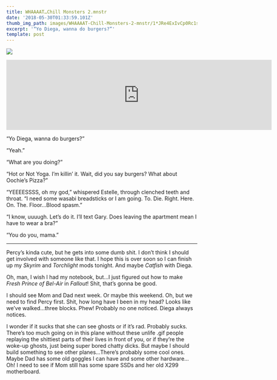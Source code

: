 ```yaml
---
title: WHAAAAT…Chill Monsters 2.mnstr
date: '2018-05-30T01:33:59.101Z'
thumb_img_path: images/WHAAAAT-Chill-Monsters-2-mnstr/1*JRe4ExIvCp0Rc1sJiIJXZQ.png
excerpt: '“Yo Diega, wanna do burgers?”'
template: post
---
```

![](/images/WHAAAAT-Chill-Monsters-2-mnstr/1*JRe4ExIvCp0Rc1sJiIJXZQ.png)

<iframe src="https://play.ht/embed/?article_url=https://medium.com/_p/whaaaat-chill-monsters-2-mnstr-d3bd40c7f8ff" width="700" height="185" frameborder="0" scrolling="no"></iframe>

“Yo Diega, wanna do burgers?”

“Yeah.”

“What are you doing?”

“Hot or Not Yoga. I’m killin’ it. Wait, did you say burgers? What about Oochie’s Pizza?”

“YEEEESSSS, oh my god,” whispered Estelle, through clenched teeth and throat. “I need some wasabi breadsticks or I am going. To. Die. Right. Here. On. The. Floor…Blood spasm.”

“I know, uuuugh. Let’s do it. I’ll text Gary. Does leaving the apartment mean I have to wear a bra?”

“You do you, mama.”

* * *

Percy’s kinda cute, but he gets into some dumb shit. I don’t think I should get involved with someone like that. I hope this is over soon so I can finish up my *Skyrim* and *Torchlight* mods tonight. And maybe *Catfish* with Diega.

Oh, man, I wish I had my notebook, but…I just figured out how to make *Fresh Prince of Bel-Air* in *Fallout*! Shit, that’s gonna be good.

I should see Mom and Dad next week. Or maybe this weekend. Oh, but we need to find Percy first. Shit, how long have I been in my head? Looks like we’ve walked…three blocks. Phew! Probably no one noticed. Diega always notices.

I wonder if it sucks that she can see ghosts or if it’s rad. Probably sucks. There’s too much going on in this plane without these unlife .gif people replaying the shittiest parts of their lives in front of you, or if they’re the woke-up ghosts, just being super bored chatty dicks. But maybe I should build something to see other planes…There’s probably some cool ones. Maybe Dad has some old goggles I can have and some other hardware…Oh! I need to see if Mom still has some spare SSDs and her old X299 motherboard.
